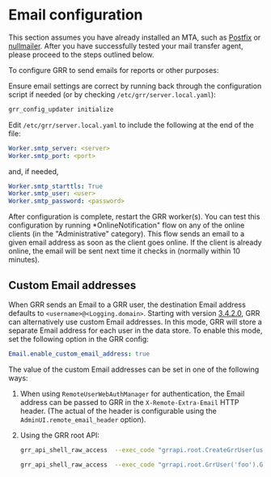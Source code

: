 # Email configuration

This section assumes you have already installed an MTA, such as [Postfix](http://www.postfix.org/) or [nullmailer](http://untroubled.org/nullmailer/).  After you have successfully tested your mail transfer agent, please proceed to the steps outlined below.

To configure GRR to send emails for reports or other purposes:

Ensure email settings are correct by running back through the configuration script if needed (or by checking `/etc/grr/server.local.yaml`):

``` bash
grr_config_updater initialize
```

Edit ```/etc/grr/server.local.yaml``` to include the following at the end of the file:

``` yaml
Worker.smtp_server: <server>
Worker.smtp_port: <port>
```

and, if needed,

``` yaml
Worker.smtp_starttls: True
Worker.smtp_user: <user>
Worker.smtp_password: <password>
```

After configuration is complete, restart the GRR worker(s). You can test this configuration by running *OnlineNotification" flow on any of the online clients (in the "Administrative" category). This flow sends an email to a given email address as soon as the client goes online. If the client is already online, the email will be sent next time it checks in (normally within 10 minutes).

## Custom Email addresses

When GRR sends an Email to a GRR user, the destination Email address defaults to `<username>@<Logging.domain>`. Starting with version [3.4.2.0](https://grr-doc.readthedocs.io/en/latest/release-notes.html#july-06-2020), GRR can alternatively use custom Email addresses. In this mode, GRR will store a separate Email address for each user in the data store. To enable this mode, set the following option in the GRR config:


```yaml
Email.enable_custom_email_address: true
```

The value of the custom Email addresses can be set in one of the following ways:

1. When using `RemoteUserWebAuthManager` for authentication, the Email address can be passed to GRR in the `X-Remote-Extra-Email` HTTP header. (The actual of the header is configurable using the `AdminUI.remote_email_header` option).

1. Using the GRR root API:

   ```bash
   grr_api_shell_raw_access  --exec_code "grrapi.root.CreateGrrUser(username='foo', email='foo@bar.org')"
   ```

   ```bash
   grr_api_shell_raw_access  --exec_code "grrapi.root.GrrUser('foo').Get().Modify(email='foo2@bar.org')"
   ```
